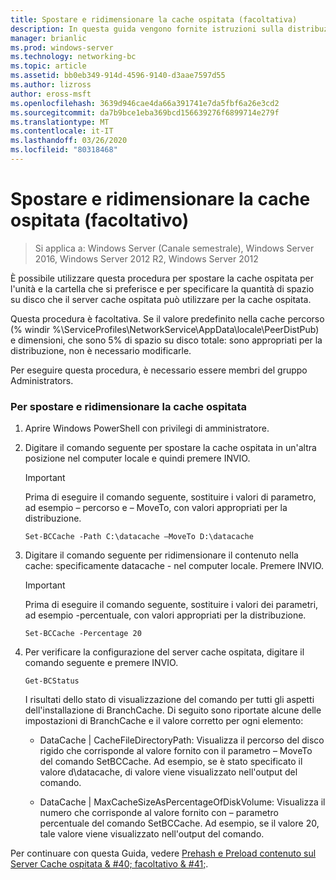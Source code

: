 ```yaml
---
title: Spostare e ridimensionare la cache ospitata (facoltativa)
description: In questa guida vengono fornite istruzioni sulla distribuzione di BranchCache in modalità cache ospitata sul computer che eseguono Windows Server 2016 e Windows 10
manager: brianlic
ms.prod: windows-server
ms.technology: networking-bc
ms.topic: article
ms.assetid: bb0eb349-914d-4596-9140-d3aae7597d55
ms.author: lizross
author: eross-msft
ms.openlocfilehash: 3639d946cae4da66a391741e7da5fbf6a26e3cd2
ms.sourcegitcommit: da7b9bce1eba369bcd156639276f6899714e279f
ms.translationtype: MT
ms.contentlocale: it-IT
ms.lasthandoff: 03/26/2020
ms.locfileid: "80318468"
---
```

# <a name="move-and-resize-the-hosted-cache-optional"></a>Spostare e ridimensionare la cache ospitata \(facoltativo\)

>Si applica a: Windows Server (Canale semestrale), Windows Server 2016, Windows Server 2012 R2, Windows Server 2012

È possibile utilizzare questa procedura per spostare la cache ospitata per l'unità e la cartella che si preferisce e per specificare la quantità di spazio su disco che il server cache ospitata può utilizzare per la cache ospitata.

Questa procedura è facoltativa. Se il valore predefinito nella cache percorso \(% windir %\\ServiceProfiles\\NetworkService\\AppData\\locale\\PeerDistPub\) e dimensioni, che sono 5% di spazio su disco totale: sono appropriati per la distribuzione, non è necessario modificarle.

Per eseguire questa procedura, è necessario essere membri del gruppo Administrators.

### <a name="to-move-and-resize-the-hosted-cache"></a>Per spostare e ridimensionare la cache ospitata

1. Aprire Windows PowerShell con privilegi di amministratore.

2. Digitare il comando seguente per spostare la cache ospitata in un'altra posizione nel computer locale e quindi premere INVIO.

    > [!IMPORTANT]
    > Prima di eseguire il comando seguente, sostituire i valori di parametro, ad esempio – percorso e – MoveTo, con valori appropriati per la distribuzione.

    ``` 
    Set-BCCache -Path C:\datacache –MoveTo D:\datacache
    ``` 

3.  Digitare il comando seguente per ridimensionare il contenuto nella cache: specificamente datacache \- nel computer locale. Premere INVIO.

    > [!IMPORTANT]
    > Prima di eseguire il comando seguente, sostituire i valori dei parametri, ad esempio \-percentuale, con valori appropriati per la distribuzione.  

    ``` 
    Set-BCCache -Percentage 20
    ``` 

4.  Per verificare la configurazione del server cache ospitata, digitare il comando seguente e premere INVIO.

    ``` 
    Get-BCStatus
    ``` 

    I risultati dello stato di visualizzazione del comando per tutti gli aspetti dell'installazione di BranchCache. Di seguito sono riportate alcune delle impostazioni di BranchCache e il valore corretto per ogni elemento:

    -   DataCache | CacheFileDirectoryPath: Visualizza il percorso del disco rigido che corrisponde al valore fornito con il parametro – MoveTo del comando SetBCCache. Ad esempio, se è stato specificato il valore d\\datacache, di valore viene visualizzato nell'output del comando.

    -   DataCache | MaxCacheSizeAsPercentageOfDiskVolume: Visualizza il numero che corrisponde al valore fornito con – parametro percentuale del comando SetBCCache. Ad esempio, se il valore 20, tale valore viene visualizzato nell'output del comando.

Per continuare con questa Guida, vedere [Prehash e Preload contenuto sul Server Cache ospitata & #40; facoltativo & #41;](7-Bc-Prehash-Preload.md).